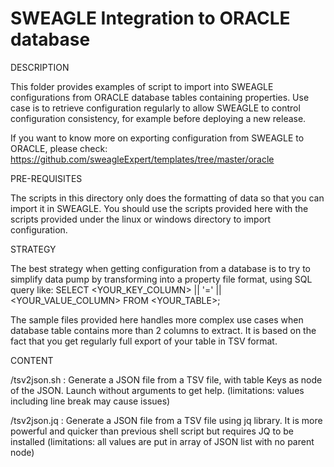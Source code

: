 # SWEAGLE Integration to ORACLE database
DESCRIPTION

This folder provides examples of script to import into SWEAGLE configurations from ORACLE database tables containing properties.
Use case is to retrieve configuration regularly to allow SWEAGLE to control configuration consistency, for example before deploying a new release.

If you want to know more on exporting configuration from SWEAGLE to ORACLE, please check:
https://github.com/sweagleExpert/templates/tree/master/oracle


PRE-REQUISITES

The scripts in this directory only does the formatting of data so that you can import it in SWEAGLE.
You should use the scripts provided here with the scripts provided under the linux or windows directory to import configuration.


STRATEGY

The best strategy when getting configuration from a database is to try to simplify data pump by transforming into a property file format, using SQL query like:
SELECT <YOUR_KEY_COLUMN> || '=' || <YOUR_VALUE_COLUMN> FROM <YOUR_TABLE>;

The sample files provided here handles more complex use cases when database table contains more than 2 columns to extract. It is based on the fact that you get regularly full export of your table in TSV format.


CONTENT

/tsv2json.sh : Generate a JSON file from a TSV file, with table Keys as node of the JSON. Launch without arguments to get help.
(limitations: values including line break may cause issues)

/tsv2json.jq : Generate a JSON file from a TSV file using jq library. It is more powerful and quicker than previous shell script but requires JQ to be installed
(limitations: all values are put in array of JSON list with no parent node)
